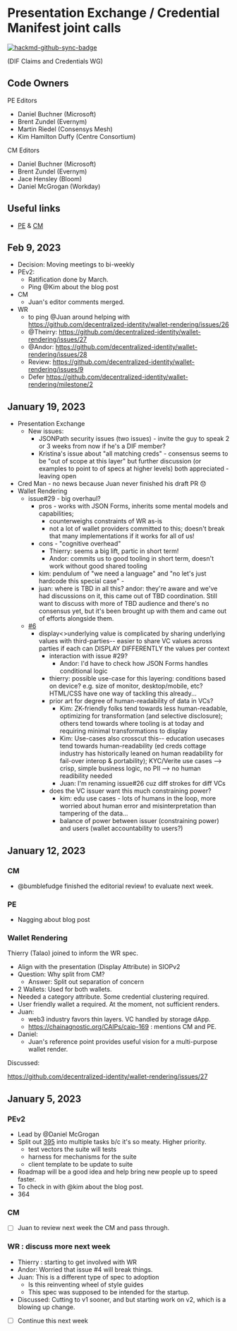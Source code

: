 # Presentation Exchange / Credential Manifest joint calls

[![hackmd-github-sync-badge](https://hackmd.io/vHd4V7KnQtSDyUeGdeF7wQ/badge)](https://hackmd.io/vHd4V7KnQtSDyUeGdeF7wQ)

(DIF Claims and Credentials WG)

## Code Owners

PE Editors

- Daniel Buchner (Microsoft)
- Brent Zundel (Evernym)
- Martin Riedel (Consensys Mesh)
- Kim Hamilton Duffy (Centre Consortium)

CM Editors

- Daniel Buchner (Microsoft)
- Brent Zundel (Evernym)
- Jace Hensley (Bloom)
- Daniel McGrogan (Workday)

## Useful links

- [PE](https://identity.foundation/presentation-exchange/) & [CM](https://identity.foundation/credential-manifest/)

## Feb 9, 2023

- Decision: Moving meetings to bi-weekly
- PEv2:
  - Ratification done by March.
  - Ping @Kim about the blog post
- CM
  - Juan's editor comments merged.
- WR
  - to ping @Juan around helping with https://github.com/decentralized-identity/wallet-rendering/issues/26
  - @Theirry: https://github.com/decentralized-identity/wallet-rendering/issues/27
  - @Andor: https://github.com/decentralized-identity/wallet-rendering/issues/28
  - Review: https://github.com/decentralized-identity/wallet-rendering/issues/9
  - Defer https://github.com/decentralized-identity/wallet-rendering/milestone/2

## January 19, 2023

- Presentation Exchange
  - New issues:
    - JSONPath security issues (two issues) - invite the guy to speak 2 or 3 weeks from now if he's a DIF member?
    - Kristina's issue about "all matching creds" - consensus seems to be "out of scope at this layer" but further discussion (or examples to point to of specs at higher levels) both appreciated - leaving open
- Cred Man - no news because Juan never finished his draft PR :disappointed:
- Wallet Rendering
  - issue#29 - big overhaul?
    - pros - works with JSON Forms, inherits some mental models and capabilities;
      - counterweighs constraints of WR as-is
      - not a lot of wallet providers committed to this; doesn't break that many implementations if it works for all of us!
    - cons - "cognitive overhead"
      - Thierry: seems a big lift, partic in short term!
      - Andor: commits us to good tooling in short term, doesn't work without good shared tooling
    - kim: pendulum of "we need a language" and "no let's just hardcode this special case" -
    - juan: where is TBD in all this? andor: they're aware and we've had discussions on it, this came out of TBD coordination. Still want to discuss with more of TBD audience and there's no consensus yet, but it's been brought up with them and came out of efforts alongside them.
  - [#6](https://github.com/decentralized-identity/wallet-rendering/issues/6)
    - display<>underlying value is complicated by sharing underlying values with third-parties-- easier to share VC values across parties if each can DISPLAY DIFFERENTLY the values per context
      - interaction with issue #29?
        - Andor: I'd have to check how JSON Forms handles conditional logic
      - thierry: possible use-case for this layering: conditions based on device? e.g. size of monitor, desktop/mobile, etc? HTML/CSS have one way of tackling this already...
      - prior art for degree of human-readability of data in VCs?
        - Kim: ZK-friendly folks tend towards less human-readable, optimizing for transformation (and selective disclosure); others tend towards where tooling is at today and requiring minimal transformations to display
        - Kim: Use-cases also crosscut this-- education usecases tend towards human-readability (ed creds cottage industry has historically leaned on human readability for fail-over interop & portability); KYC/Verite use cases --> crisp, simple business logic, no PII --> no human readibility needed
        - Juan: I'm renaming issue#26 cuz diff strokes for diff VCs
      - does the VC issuer want this much constraining power?
        - kim: edu use cases - lots of humans in the loop, more worried about human error and misinterpretation than tampering of the data...
        - balance of power between issuer (constraining power) and users (wallet accountability to users?)

## January 12, 2023

### CM

- @bumblefudge finished the editorial review! to evaluate next week.

### PE

- Nagging about blog post

### Wallet Rendering

Thierry (Talao) joined to inform the WR spec.

- Align with the presentation (Display Attribute) in SIOPv2
- Question: Why split from CM?
  - Answer: Split out separation of concern
- 2 Wallets: Used for both wallets.
- Needed a category attribute. Some credential clustering required.
- User friendly wallet a required. At the moment, not sufficient renders.
- Juan:
  - web3 industry favors thin layers. VC handled by storage dApp.
  - https://chainagnostic.org/CAIPs/caip-169 : mentions CM and PE.
- Daniel:
  - Juan's reference point provides useful vision for a multi-purpose wallet render.

Discussed:

https://github.com/decentralized-identity/wallet-rendering/issues/27

## January 5, 2023

### PEv2

- Lead by @Daniel McGrogan
- Split out
  [395](https://github.com/decentralized-identity/presentation-exchange/issues/395)
  into multiple tasks b/c it's so meaty. Higher priority.
  - test vectors the suite will tests
  - harness for mechanisms for the suite
  - client template to be update to suite
- Roadmap will be a good idea and help bring new people up to speed faster.
- To check in with @kim about the blog post.
- 364

### CM

- [ ] Juan to review next week the CM and pass through.

### WR : discuss more next week

- Thierry : starting to get involved with WR
- Andor: Worried that issue #4 will break things.
- Juan: This is a different type of spec to adoption
  - Is this reinventing wheel of style guides
  - This spec was supposed to be intended for the startup.
- Discussed: Cutting to v1 sooner, and but starting work on v2, which is a
  blowing up change.
- [ ] Continue this next week
